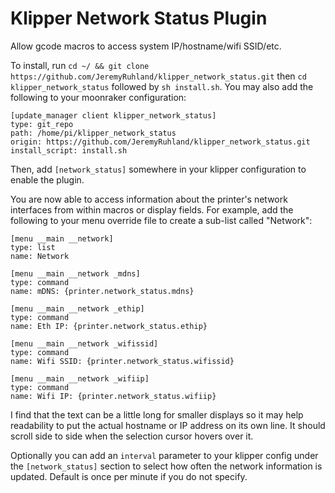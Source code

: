 Klipper Network Status Plugin
=============================

Allow gcode macros to access system IP/hostname/wifi SSID/etc.

To install, run `cd ~/ && git clone https://github.com/JeremyRuhland/klipper_network_status.git` then `cd klipper_network_status` followed by `sh install.sh`. You may
also add the following to your moonraker configuration:

```
[update_manager client klipper_network_status]
type: git_repo
path: /home/pi/klipper_network_status
origin: https://github.com/JeremyRuhland/klipper_network_status.git
install_script: install.sh
```

Then, add `[network_status]` somewhere in your klipper configuration to enable
the plugin.

You are now able to access information about the printer's network interfaces
from within macros or display fields. For example, add the following to your
menu override file to create a sub-list called "Network":

```
[menu __main __network]
type: list
name: Network

[menu __main __network _mdns]
type: command
name: mDNS: {printer.network_status.mdns}

[menu __main __network _ethip]
type: command
name: Eth IP: {printer.network_status.ethip}

[menu __main __network _wifissid]
type: command
name: Wifi SSID: {printer.network_status.wifissid}

[menu __main __network _wifiip]
type: command
name: Wifi IP: {printer.network_status.wifiip}
```

I find that the text can be a little long for smaller displays so it may help
readability to put the actual hostname or IP address on its own line. It should
scroll side to side when the selection cursor hovers over it.

Optionally you can add an `interval` parameter to your klipper config under the `[network_status]` section to select how often the network information is updated. Default is once per minute if you do not specify.
